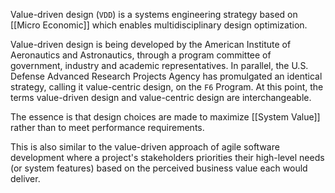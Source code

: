 Value-driven design (`VDD`) is a systems engineering strategy based on [[Micro Economic]] which enables multidisciplinary design optimization. 

Value-driven design is being developed by the American Institute of Aeronautics and Astronautics, through a program committee of government, industry and academic representatives. In parallel, the U.S. Defense Advanced Research Projects Agency has promulgated an identical strategy, calling it value-centric design, on the `F6` Program. At this point, the terms value-driven design and value-centric design are interchangeable. 

The essence  is that design choices are made to maximize [[System Value]] rather than to meet performance requirements.

This is also similar to the value-driven approach of agile software development where a project's stakeholders priorities their high-level needs (or system features) based on the perceived business value each would deliver.
